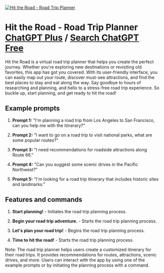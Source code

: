 
[![Hit the Road - Road Trip Planner](https://files.oaiusercontent.com/file-a1286p3xLADy5Dzc7ce2zXXB?se=2123-10-17T10%3A48%3A49Z&sp=r&sv=2021-08-06&sr=b&rscc=max-age%3D31536000%2C%20immutable&rscd=attachment%3B%20filename%3D98cd31b5-644f-41af-bc87-c5d965dec9b7.png&sig=cVcJixDzeBNz248NlTYekwMGowaqUawJ07OzyOAv0hI%3D)](https://chat.openai.com/g/g-L2YV4n1Ot-hit-the-road-road-trip-planner)

# Hit the Road - Road Trip Planner [ChatGPT Plus](https://chat.openai.com/g/g-L2YV4n1Ot-hit-the-road-road-trip-planner) / [Search ChatGPT Free](https://gptcall.net/index.html#/?search=Hit%20the%20Road%20-%20Road%20Trip%20Planner)

Hit the Road is a virtual road trip planner that helps you create the perfect journey. Whether you're exploring new destinations or revisiting old favorites, this app has got you covered. With its user-friendly interface, you can easily map out your route, discover must-see attractions, and find the best places to stay and eat along the way. Say goodbye to hours of researching and planning, and hello to a stress-free road trip experience. So buckle up, start planning, and get ready to hit the road!

## Example prompts

1. **Prompt 1:** "I'm planning a road trip from Los Angeles to San Francisco, can you help me with the itinerary?"

2. **Prompt 2:** "I want to go on a road trip to visit national parks, what are some popular routes?"

3. **Prompt 3:** "I need recommendations for roadside attractions along Route 66."

4. **Prompt 4:** "Can you suggest some scenic drives in the Pacific Northwest?"

5. **Prompt 5:** "I'm looking for a road trip itinerary that includes historic sites and landmarks."



## Features and commands

1. **Start planning!** - Initiates the road trip planning process.

2. **Begin your road trip adventure.** - Starts the road trip planning process.

3. **Let's plan your road trip!** - Begins the road trip planning process.

4. **Time to hit the road!** - Starts the road trip planning process.

Note: The road trip planner helps users create a customized itinerary for their road trips. It provides recommendations for routes, attractions, scenic drives, and more. Users can interact with the app by using one of the example prompts or by initiating the planning process with a command.


